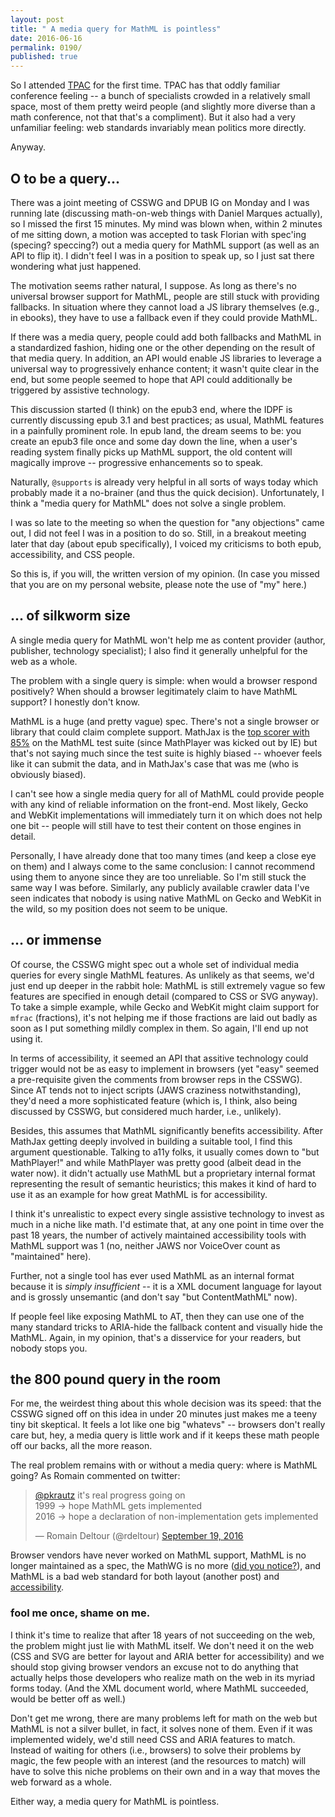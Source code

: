 ```yaml
---
layout: post
title: " A media query for MathML is pointless"
date: 2016-06-16
permalink: 0190/
published: true
---
```


So I attended [TPAC](https://www.w3.org/2016/09/TPAC/) for the first time. TPAC has that oddly familiar conference feeling -- a bunch of specialists crowded in a relatively small space, most of them pretty weird people (and slightly more diverse than a math conference, not that that's a compliment). But it also had a very unfamiliar feeling: web standards invariably mean politics more directly.

Anyway.

## O to be a query...

There was a joint meeting of CSSWG and DPUB IG on Monday and I was running late (discussing math-on-web things with Daniel Marques actually), so I missed the first 15 minutes. My mind was blown when, within 2 minutes of me sitting down, a motion was accepted to task Florian with spec'ing (specing? speccing?) out a media query for MathML support (as well as an API to flip it). I didn't feel I was in a position to speak up, so I just sat there wondering what just happened.

The motivation seems rather natural, I suppose. As long as there's no universal browser support for MathML, people are still stuck with providing fallbacks. In situation where they cannot load a JS library themselves (e.g., in ebooks), they have to use a fallback even if they could provide MathML.

If there was a media query, people could add both fallbacks and MathML in a standardized fashion, hiding one or the other depending on the result of that media query. In addition, an API would enable JS libraries to leverage a universal way to progressively enhance content; it wasn't quite clear in the end, but some people seemed to hope that API could additionally be triggered by assistive technology.

This discussion started (I think) on the epub3 end, where the IDPF is currently discussing epub 3.1 and best practices; as usual, MathML features in a painfully prominent role. In epub land, the dream seems to be: you create an epub3 file once and some day down the line, when a user's reading system finally picks up MathML support, the old content will magically improve -- progressive enhancements so to speak.

Naturally, `@supports` is already very helpful in all sorts of ways today which probably made it a no-brainer (and thus the quick decision). Unfortunately, I think a "media query for MathML" does not solve a single problem.

I was so late to the meeting so when the question for "any objections" came out, I did not feel I was in a position to do so. Still, in a breakout meeting later that day (about epub specifically), I voiced my criticisms to both epub, accessibility, and CSS people.

So this is, if you will, the written version of my opinion. (In case you missed that you are on my personal website, please note the use of "my" here.)

## ... of silkworm size

A single media query for MathML won't help me as content provider (author, publisher, technology specialist); I also find it generally unhelpful for the web as a whole.

The problem with a single query is simple: when would a browser respond positively? When should a browser legitimately claim to have MathML support? I honestly don't know.

MathML is a huge (and pretty vague) spec. There's not a single browser or library that could claim complete support. MathJax is the [top scorer with 85%](https://www.w3.org/Math/testsuite/results/tests.html) on the MathML test suite (since MathPlayer was kicked out by IE) but that's not saying much since the test suite is highly biased -- whoever feels like it can submit the data, and in MathJax's case that was me (who is obviously biased).

I can't see how a single media query for all of MathML could provide people with any kind of reliable information on the front-end. Most likely, Gecko and WebKit implementations will immediately turn it on which does not help one bit -- people will still have to test their content on those engines in detail.

Personally, I have already done that too many times (and keep a close eye on them) and I always come to the same conclusion: I cannot recommend using them to anyone since they are too unreliable. So I'm still stuck the same way I was before. Similarly, any publicly available crawler data I've seen indicates that nobody is using native MathML on Gecko and WebKit in the wild, so my position does not seem to be unique.

## ... or immense

Of course, the CSSWG might spec out a whole set of individual media queries for every single MathML features. As unlikely as that seems, we'd just end up deeper in the rabbit hole: MathML is still extremely vague so few features are specified in enough detail (compared to CSS or SVG anyway). To take a simple example, while Gecko and WebKit might claim support for `mfrac` (fractions), it's not helping me if those fractions are laid out badly as soon as I put something mildly complex in them. So again, I'll end up not using it.

In terms of accessibility, it seemed an API that assitive technology could trigger would not be as easy to implement in browsers (yet "easy" seemed a pre-requisite given the comments from browser reps in the CSSWG). Since AT tends not to inject scripts (JAWS craziness notwithstanding), they'd need a more sophisticated feature (which is, I think, also being discussed by CSSWG, but considered much harder, i.e., unlikely).

Besides, this assumes that MathML significantly benefits accessibility. After MathJax getting deeply involved in building a suitable tool, I find this argument questionable. Talking to a11y folks, it usually comes down to "but MathPlayer!" and while MathPlayer was pretty good (albeit dead in the water now). it didn't actually use MathML but a proprietary internal format representing the result of semantic heuristics; this makes it kind of hard to use it as an example for how great MathML is for accessibility.

I think it's unrealistic to expect every single assistive technology to invest as much in a niche like math. I'd estimate that, at any one point in time over the past 18 years, the number of actively maintained accessibility tools with MathML support was 1 (no, neither JAWS nor VoiceOver count as "maintained" here).

Further, not a single tool has ever used MathML as an internal format because it is *simply insufficient* -- it is a XML document language for layout and is grossly unsemantic (and don't say "but ContentMathML" now).

If people feel like exposing MathML to AT, then they can use one of the many standard tricks to ARIA-hide the fallback content and visually hide the MathML. Again, in my opinion, that's a disservice for your readers, but nobody stops you.

## the 800 pound query in the room

For me, the weirdest thing about this whole decision was its speed: that the CSSWG signed off on this idea in under 20 minutes just makes me a teeny tiny bit skeptical. It feels a lot like one big "whatevs" -- browsers don't really care but, hey, a media query is little work and if it keeps these math people off our backs, all the more reason.

The real problem remains with or without a media query: where is MathML going? As Romain commented on twitter:

<blockquote class="twitter-tweet" data-lang="en"><p lang="en" dir="ltr"><a href="https://twitter.com/pkrautz">@pkrautz</a> it&#39;s real progress going on<br>1999 → hope MathML gets implemented<br>2016 → hope a declaration of non-implementation gets implemented</p>&mdash; Romain Deltour (@rdeltour) <a href="https://twitter.com/rdeltour/status/777895491719852033">September 19, 2016</a></blockquote>
<script async src="//platform.twitter.com/widgets.js" charset="utf-8"></script>

Browser vendors have never worked on MathML support, MathML is no longer maintained as a spec, the MathWG is no more ([did you notice?](/0186/)), and MathML is a bad web standard for both layout (another post) and [accessibility](/0185/).

### fool me once, shame on me.

I think it's time to realize that after 18 years of not succeeding on the web, the problem might just lie with MathML itself. We don't need it on the web (CSS and SVG are better for layout and ARIA better for accessibility) and we should stop giving browser vendors an excuse not to do anything that actually helps those developers who realize math on the web in its myriad forms today. (And the XML document world, where MathML succeeded, would be better off as well.)

Don't get me wrong, there are many problems left for math on the web but MathML is not a silver bullet, in fact, it solves none of them. Even if it was implemented widely, we'd still need CSS and ARIA features to match. Instead of waiting for others (i.e., browsers) to solve their problems by magic, the few people with an interest (and the resources to match) will have to solve this niche problems on their own and in a way that moves the web forward as a whole.

Either way, a media query for MathML is pointless.
